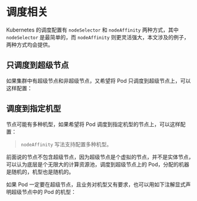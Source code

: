 # 调度相关

Kubernetes 的调度配置有 `nodeSelector` 和 `nodeAffinity` 两种方式，其中 `nodeSelector` 是最简单的，而 `nodeAffinity` 则更灵活强大，本文涉及的例子，两种方式均会提供。

## 只调度到超级节点

如果集群中有超级节点和非超级节点，又希望将 Pod 只调度到超级节点上，可以这样配置：

<Tabs>
  <TabItem value="nginx-eklet-nodeselector" label="nodeSelector 写法">
    <FileBlock file="scheduling/nginx-eklet-nodeselector.yaml" showLineNumbers />
  </TabItem>

  <TabItem value="nginx-eklet-nodeaffinity" label="nodeAffinity 写法">
    <FileBlock file="scheduling/nginx-eklet-nodeaffinity.yaml" showLineNumbers />
  </TabItem>
</Tabs>

## 调度到指定机型

节点可能有多种机型，如果希望将 Pod 调度到指定机型的节点上，可以这样配置：

> `nodeAffinity` 写法支持配置多种机型。

<Tabs>
  <TabItem value="nginx-eklet-nodeselector" label="nodeSelector 写法">
    <FileBlock file="scheduling/nginx-instance-type-nodeselector.yaml" showLineNumbers />
  </TabItem>

  <TabItem value="nginx-eklet-nodeaffinity" label="nodeAffinity 写法">
    <FileBlock file="scheduling/nginx-instance-type-nodeaffinity.yaml" showLineNumbers />
  </TabItem>
</Tabs>

前面说的节点不包含超级节点，因为超级节点是个虚拟的节点，并不是实体节点，可以认为底层是个无限大的计算资源池，调度到超级节点上的 Pod，分配的机器是随机的，机型也是随机的。

如果 Pod 一定要在超级节点，且业务对机型又有要求，也可以用如下注解显式声明超级节点中的 Pod 的机型：

<FileBlock file="scheduling/nginx-cpu-type-supernode.yaml" showLineNumbers />
